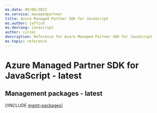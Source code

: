```yaml
---
ms.data: 09/06/2022
ms.service: managedpartner
title: Azure Managed Partner SDK for JavaScript
ms.author: jeffish
ms.devlang: javascript
author: xirzec
description: Reference for Azure Managed Partner SDK for JavaScript
ms.topic: reference
---
```

# Azure Managed Partner SDK for JavaScript - latest

## Management packages - latest
[!INCLUDE [mgmt-packages](managed-partner-mgmt-index.md)]